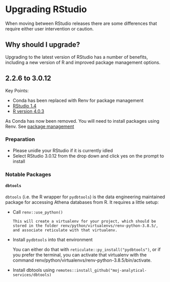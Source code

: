 # Upgrading RStudio

When moving between RStudio releases there are some differences that require either user intervention or caution.

## Why should I upgrade?

Upgrading to the latest version of RStudio has a number of benefits, including a new version of R and improved package management options.

## 2.2.6 to 3.0.12

Key Points:

- Conda has been replaced with Renv for package management
- [RStudio 1.4](https://rstudio.com/products/rstudio/#rstudio-server)
- [R version 4.0.3](https://cran.r-project.org/doc/manuals/r-release/NEWS.html)

As Conda has now been removed. You will need to install packages using Renv. See [package management](package-management.html#renv)

### Preparation

- Please unidle your RStudio if it is currently idled
- Select RStudio 3.0.12 from the drop down and click yes on the prompt to install

### Notable Packages

#### `dbtools`

`dbtools` (i.e. the R wrapper for `pydbtools`) is the data engineering maintained package for accessing Athena databases from R. It requires a little setup:

- Call `renv::use_python()`

      This will create a virtualenv for your project, which should be stored in the folder renv/python/virtualenvs/renv-python-3.8.5/, and associate reticulate with that virtualenv.

- Install `pydbtools` into that environment

     You can either do that with `reticulate::py_install("pydbtools")`, or if you prefer the terminal, you can activate that virtualenv with the command renv/python/virtualenvs/renv-python-3.8.5/bin/activate.

- Install dbtools using `remotes::install_github("moj-analytical-services/dbtools)`
